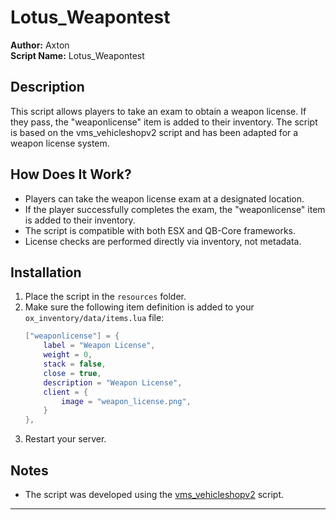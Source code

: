 # Lotus_Weapontest

**Author:** Axton  
**Script Name:** Lotus_Weapontest

## Description

This script allows players to take an exam to obtain a weapon license. If they pass, the "weaponlicense" item is added to their inventory. The script is based on the vms_vehicleshopv2 script and has been adapted for a weapon license system.

## How Does It Work?

- Players can take the weapon license exam at a designated location.
- If the player successfully completes the exam, the "weaponlicense" item is added to their inventory.
- The script is compatible with both ESX and QB-Core frameworks.
- License checks are performed directly via inventory, not metadata.

## Installation

1. Place the script in the `resources` folder.
2. Make sure the following item definition is added to your `ox_inventory/data/items.lua` file:
    ```lua
    ["weaponlicense"] = {
        label = "Weapon License",
        weight = 0,
        stack = false,
        close = true,
        description = "Weapon License",
        client = {
            image = "weapon_license.png",
        }
    },
    ```
3. Restart your server.

## Notes

- The script was developed using the [vms_vehicleshopv2](https://www.vames-store.com/category/scripts) script.

---